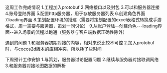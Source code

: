 这周工作完成情况
1.工程加入protobuf
2.网络接口以及封包
3.可以和服务器连接
4.账号登陆界面
5.配置http服务器，用于存放服务器列表
6.创建角色界面
7.loading界面
8.策划配置环境的搭建（需要将策划配置的excel表格式转换成手游格式，周一需要与服务器，策划一同讨论）
9.从账户登陆--创建角色---loading界面--进入场景的流程以跑通（服务器与客户端数据正确性除外）

遇到的问题
1.和服务器初期对接的内容，相对来说比较不可控
2.加入protobuf时，与cocos2d版本的库相冲突，所以耗了些时间

下周预计工作安排
1.与策划，服务器讨论配置问题
2.继续与服务器对接联调网络
3.和服务器对接地图数据的解析